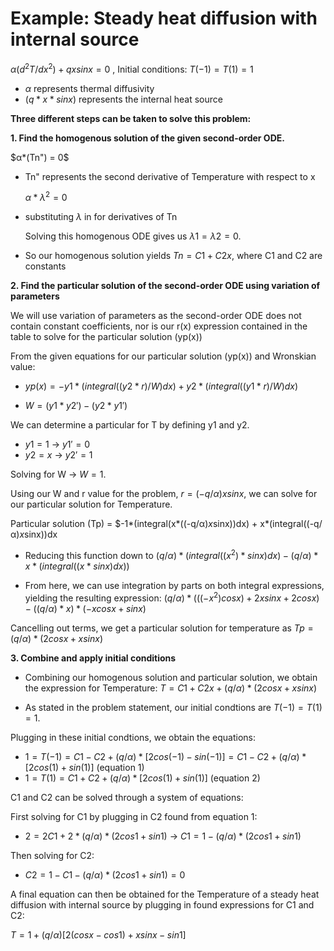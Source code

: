 # Example: Steady heat diffusion with internal source
$α(d^2T/dx^2) + qxsinx = 0$ , Initial conditions: $T(-1) = T(1) = 1$

- $α$ represents thermal diffusivity
 - $(q*x*sinx)$ represents the internal heat source

**Three different steps can be taken to solve this problem:**

**1. Find the homogenous solution of the given second-order ODE.**

$α*(Tn") = 0$
- Tn" represents the second derivative of Temperature with respect to x

    $α*λ^2 = 0$
- substituting $λ$ in for derivatives of Tn

  Solving this homogenous ODE gives us $λ1 = λ2 = 0$.
- So our homogenous solution yields $Tn = C1 + C2x$, where C1 and C2 are constants

**2. Find the particular solution of the second-order ODE using variation of parameters**
 
 We will use variation of parameters as the second-order ODE does not contain constant coefficients, nor is our r(x) expression contained in the table to solve for the particular solution (yp(x))

 From the given equations for our particular solution (yp(x)) and Wronskian value:
 - $yp(x) = -y1*(integral((y2*r)/W)dx) + y2*(integral((y1*r)/W)dx)$

 - $W = (y1*y2') - (y2*y1')$

 We can determine a particular for T by defining y1 and y2.
 - $y1 = 1$ -> $y1' = 0$
 - $y2 = x$ -> $y2' = 1$
 
 Solving for W -> $W = 1$.

 Using our W and r value for the problem, $r = (-q/α)xsinx$, we can solve for our particular solution for Temperature.

 Particular solution (Tp) = $-1*(integral(x*((-q/α)*x*sinx))dx) + x*(integral((-q/α)*x*sinx))dx
 - Reducing this function down to $(q/α)*(integral((x^2)*sinx)dx) - (q/α)*x*(integral((x*sinx)dx))$
 
 - From here, we can use integration by parts on both integral expressions, yielding the resulting expression: 
  $(q/α)*(((-x^2)cosx) + 2xsinx + 2cosx) - ((q/α)*x)*(-xcosx + sinx)$

Cancelling out terms, we get a particular solution for temperature as $Tp = (q/α)*(2cosx + xsinx)$

**3. Combine and apply initial conditions**
 - Combining our homogenous solution and particular solution, we obtain the expression for Temperature: $T = C1 + C2x + (q/α)*(2cosx + xsinx)$

 - As stated in the problem statement, our initial condtions are $T(-1) = T(1) = 1$.

 Plugging in these initial condtions, we obtain the equations:

- $1 = T(-1) = C1 - C2 + (q/α)*[2cos(-1)-sin(-1)] = C1 - C2 + (q/α)*[2cos(1)+sin(1)]$ (equation 1)
- $1 = T(1) = C1 + C2 + (q/α)*[2cos(1)+sin(1)]$ (equation 2)

C1 and C2 can be solved through a system of equations:

 First solving for C1 by plugging in C2 found from equation 1: 
  - $2 = 2C1 + 2*(q/α)*(2cos1 + sin1)$ -> $C1 = 1 - (q/α)*(2cos1 + sin1)$

Then solving for C2:
 - $C2 = 1 - C1 - (q/α)*(2cos1 + sin1) = 0$

A final equation can then be obtained for the Temperature of a steady heat diffusion with internal source by plugging in found expressions for C1 and C2: 

$T = 1 + (q/α)[2(cosx-cos1)+xsinx-sin1]$

